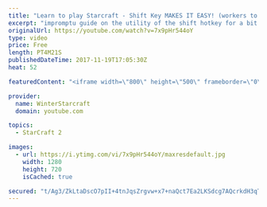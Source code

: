 ```yaml
---
title: "Learn to play Starcraft - Shift Key MAKES IT EASY! (workers to gas, waypoints, ctrl grps, moving)"
excerpt: "impromptu guide on the utility of the shift hotkey for a bit of everything"
originalUrl: https://youtube.com/watch?v=7x9pHr544oY
type: video
price: Free
length: PT4M21S
publishedDateTime: 2017-11-19T17:05:30Z
heat: 52

featuredContent: "<iframe width=\"800\" height=\"500\" frameborder=\"0\" src=\"https://www.youtube.com/embed/7x9pHr544oY\" allow=\"accelerometer; autoplay; encrypted-media; gyroscope; picture-in-picture\" allowfullscreen></iframe>"

provider:
  name: WinterStarcraft
  domain: youtube.com

topics:
  - StarCraft 2

images:
  - url: https://i.ytimg.com/vi/7x9pHr544oY/maxresdefault.jpg
    width: 1280
    height: 720
    isCached: true

secured: "t/Ag3/ZkLtaDscO7pII+4tnJqsZrgvw+x7+naQct7Ea2LKSdcg7AQcrkdH3qTYdj6Pj8LR0RPMKLcVPzOLJQhRs2L078iWHrkT2tpatDW8TtAkPWSJ0Eu1c8KNo20LZxzMEc2BMkUQDKl4q//FrixZR3J2WxGeLA257SOX2pyxUyfVe2/MbSYoRtfC3wMZ/iT+FyhqDEQRht2bYFJnMRPeGrwiR6XLtya6pdgrDB7JAWQV4tPqv0b00DEsBiYkhLQhX0lTMVZ8Q9WWnU7NJAe85P1kFNKXb+pizsTWUSS8AVa8bqd8BqEJyEviqd5f+9lzCfgLIJW3Bve48ZF89wrnaOu4XEXFikiUEsthvDa+PNfo9Uth8ODl881Ym7ZkL4CzLQ/HZ62JjpCXEsAU2+kN8vP2AMUv9sEz3NWR7SgEI=;7HWDnr7/ptCH4o5I5njXLg=="
---
```


